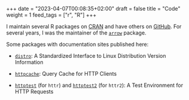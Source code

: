 +++
date = "2023-04-07T00:08:35+02:00"
draft = false
title = "Code"
weight = 1
feed_tags = ["r", "R"]
+++

I maintain several R packages on [CRAN](https://cran.r-project.org/) and have others on [GitHub](https://github.com/nealrichardson). For several years, I was the maintainer of the [`arrow`](https://arrow.apache.org/docs/r/) package. 

Some packages with documentation sites published here:

-   [`distro`](/distro/): A Standardized Interface to Linux Distribution Version Information

-   [`httpcache`](/r/httpcache/): Query Cache for HTTP Clients

-   [`httptest`](/r/httptest/) (for `httr`) and [`httptest2`](/httptest2/) (for `httr2`): A Test Environment for HTTP Requests
